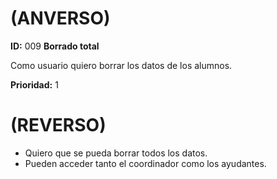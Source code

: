 # (ANVERSO)
**ID:** 009 **Borrado total**



Como usuario quiero borrar los datos de los alumnos.


**Prioridad:** 1

# (REVERSO)

* Quiero que se pueda borrar todos los datos.
* Pueden acceder tanto el coordinador como los ayudantes.
